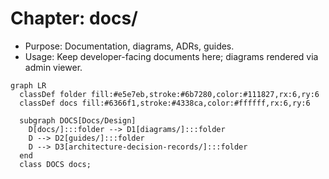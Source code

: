 # Chapter: docs/

- Purpose: Documentation, diagrams, ADRs, guides.
- Usage: Keep developer-facing documents here; diagrams rendered via admin viewer.

```mermaid
graph LR
  classDef folder fill:#e5e7eb,stroke:#6b7280,color:#111827,rx:6,ry:6
  classDef docs fill:#6366f1,stroke:#4338ca,color:#ffffff,rx:6,ry:6

  subgraph DOCS[Docs/Design]
    D[docs/]:::folder --> D1[diagrams/]:::folder
    D --> D2[guides/]:::folder
    D --> D3[architecture-decision-records/]:::folder
  end
  class DOCS docs;
```
